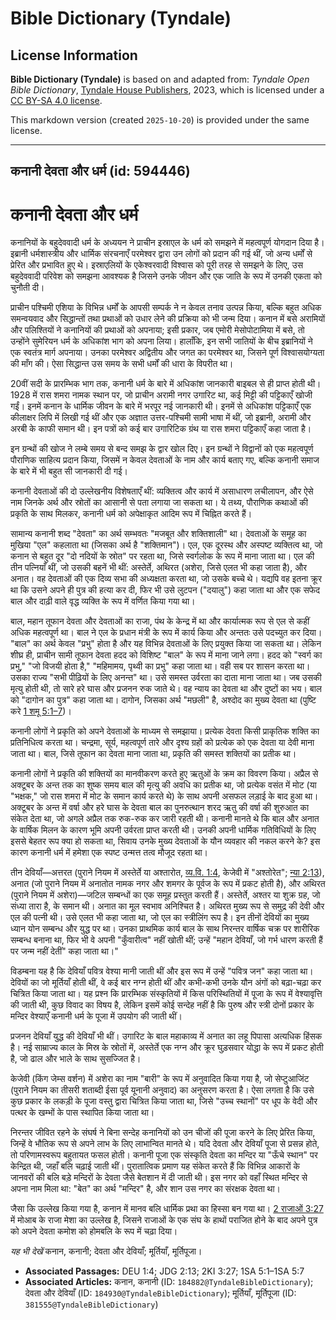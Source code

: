 # Bible Dictionary (Tyndale)

## License Information

**Bible Dictionary (Tyndale)** is based on and adapted from: _Tyndale Open Bible Dictionary_, [Tyndale House Publishers](https://tyndaleopenresources.com/), 2023, which is licensed under a [CC BY-SA 4.0 license](https://creativecommons.org/licenses/by-sa/4.0/legalcode.en).

This markdown version (created `2025-10-20`) is provided under the same license.



--------------------------------

## कनानी देवता और धर्म (id: 594446)

कनानी देवता और धर्म
===================

कनानियों के बहुदेववादी धर्म के अध्ययन ने प्राचीन इस्राएल के धर्म को समझने में महत्वपूर्ण योगदान दिया है। इब्रानी धर्मशास्त्रीय और धार्मिक संरचनाएँ परमेश्वर द्वारा उन लोगों को प्रदान की गई थीं, जो अन्य धर्मों से प्रेरित और प्रभावित हुए थे। इस्राएलियों के एकेश्वरवादी विश्वास को पूरी तरह से समझने के लिए, उस बहुदेववादी परिवेश को समझना आवश्यक है जिसने उनके जीवन और एक जाति के रूप में उनकी एकता को चुनौती दी।

प्राचीन पश्चिमी एशिया के विभिन्न धर्मों के आपसी सम्पर्क ने न केवल तनाव उत्पन्न किया, बल्कि बहुत अधिक समन्वयवाद और सिद्धान्तों तथा प्रथाओं को उधार लेने की प्रक्रिया को भी जन्म दिया। कनान में बसे अरामियों और पलिश्तियों ने कनानियों की प्रथाओं को अपनाया; इसी प्रकार, जब एमोरी मेसोपोटामिया में बसे, तो उन्होंने सुमेरियन धर्म के अधिकांश भाग को अपना लिया। हालाँकि, इन सभी जातियों के बीच इब्रानियों ने एक स्वतंत्र मार्ग अपनाया। उनका परमेश्वर अद्वितीय और जगत का परमेश्वर था, जिसने पूर्ण विश्वासयोग्यता की माँग की। ऐसा सिद्धान्त उस समय के सभी धर्मों की धारा के विपरीत था।

20वीं सदी के प्रारम्भिक भाग तक, कनानी धर्म के बारे में अधिकांश जानकारी बाइबल से ही प्राप्त होती थी। 1928 में रास शमरा नामक स्थान पर, जो प्राचीन अरामी नगर उगारिट था, कई मिट्टी की पट्टिकाएँ खोजी गईं। इनमें कनान के धार्मिक जीवन के बारे में भरपूर नई जानकारी थी। इनमें से अधिकांश पट्टिकाएँ एक कीलाक्षर लिपि में लिखी गई थीं और एक अज्ञात उत्तर\-पश्चिमी सामी भाषा में थीं, जो इब्रानी, अरामी और अरबी के काफी समान थी। इन पत्रों को कई बार उगारिटिक ग्रंथ या रास शमरा पट्टिकाएँ कहा जाता है।

इन ग्रन्थों की खोज ने लम्बे समय से बन्द समझ के द्वार खोल दिए। इन ग्रन्थों ने विद्वानों को एक महत्वपूर्ण पौराणिक साहित्य प्रदान किया, जिसमें न केवल देवताओं के नाम और कार्य बताए गए, बल्कि कनानी समाज के बारे में भी बहुत सी जानकारी दी गई। 

कनानी देवताओं की दो उल्लेखनीय विशेषताएँ थीं: व्यक्तित्व और कार्य में असाधारण लचीलापन, और ऐसे नाम जिनके अर्थ और स्रोतों का आसानी से पता लगाया जा सकता था। ये तथ्य, पौराणिक कथाओं की प्रकृति के साथ मिलकर, कनानी धर्म को अपेक्षाकृत आदिम रूप में चिह्नित करते हैं।

सामान्य कनानी शब्द "देवता" का अर्थ सम्भवतः "मजबूत और शक्तिशाली" था। देवताओं के समूह का मुखिया "एल" कहलाता था (जिसका अर्थ है "शक्तिमान")। एल, एक दूरस्थ और अस्पष्ट व्यक्तित्व था, जो कनान से बहुत दूर "दो नदियों के स्रोत" पर रहता था, जिसे स्वर्गलोक के रूप में माना जाता था। एल की तीन पत्नियाँ थीं, जो उसकी बहनें भी थीं: अस्तेर्ते, अथिरत (अशेरा, जिसे एलत भी कहा जाता है), और अनात। वह देवताओं की एक दिव्य सभा की अध्यक्षता करता था, जो उसके बच्चे थे। यद्यपि वह इतना क्रूर था कि उसने अपने ही पुत्र की हत्या कर दी, फिर भी उसे लुटपन ("दयालु") कहा जाता था और एक सफेद बाल और दाढ़ी वाले वृद्ध व्यक्ति के रूप में वर्णित किया गया था।

बाल, महान तूफान देवता और देवताओं का राजा, पंथ के केन्द्र में था और कार्यात्मक रूप से एल से कहीं अधिक महत्वपूर्ण था। बाल ने एल के प्रधान मंत्री के रूप में कार्य किया और अन्ततः उसे पदच्युत कर दिया। "बाल" का अर्थ केवल "प्रभु" होता है और यह विभिन्न देवताओं के लिए प्रयुक्त किया जा सकता था। लेकिन शीघ्र ही, प्राचीन सामी तूफान देवता हदद को विशिष्ट "बाल" के रूप में माना जाने लगा। हदद को "स्वर्ग का प्रभु," "जो विजयी होता है," "महिमामय, पृथ्वी का प्रभु" कहा जाता था। वही सब पर शासन करता था। उसका राज्य "सभी पीढ़ियों के लिए अनन्त" था। उसे समस्त उर्वरता का दाता माना जाता था। जब उसकी मृत्यु होती थी, तो सारे हरे घास और प्रजनन रुक जाते थे। वह न्याय का देवता था और दुष्टों का भय। बाल को "दागोन का पुत्र" कहा जाता था। दागोन, जिसका अर्थ "मछली" है, अश्दोद का मुख्य देवता था (पुष्टि करे [1 शमू 5:1–7](https://ref.ly/1Sam5:1-1Sam5:7))।

कनानी लोगों ने प्रकृति को अपने देवताओं के माध्यम से समझाया। प्रत्येक देवता किसी प्राकृतिक शक्ति का प्रतिनिधित्व करता था। चन्द्रमा, सूर्य, महत्वपूर्ण तारे और दृश्य ग्रहों को प्रत्येक को एक देवता या देवी माना जाता था। बाल, जिसे तूफान का देवता माना जाता था, प्रकृति की समस्त शक्तियों का प्रतीक था।

कनानी लोगों ने प्रकृति की शक्तियों का मानवीकरण करते हुए ऋतुओं के क्रम का विवरण किया। अप्रैल से अक्टूबर के अन्त तक का शुष्क समय बाल की मृत्यु की अवधि का प्रतीक था, जो प्रत्येक वसंत में मोट (या "भक्षक," जो रास शमरा में मोट के समान कार्य करते थे) के साथ अपनी असफल लड़ाई के बाद हुआ था। अक्टूबर के अन्त में वर्षा और हरे घास के देवता बाल का पुनरुत्थान शरद ऋतु की वर्षा की शुरुआत का संकेत देता था, जो अगले अप्रैल तक रुक\-रुक कर जारी रहती थी। कनानी मानते थे कि बाल और अनात के वार्षिक मिलन के कारण भूमि अपनी उर्वरता प्राप्त करती थी। उनकी अपनी धार्मिक गतिविधियों के लिए इससे बेहतर रूप क्या हो सकता था, सिवाय उनके मुख्य देवताओं के यौन व्यवहार की नकल करने के? इस कारण कनानी धर्म में हमेशा एक स्पष्ट उन्मत्त तत्व मौजूद रहता था।

तीन देवियाँ—अत्तरत (पुराने नियम में अस्तेर्ते या अश्तारोत, [व्य.वि. 1:4](https://ref.ly/Deut1:4), केजेवी में "अश्तोरेत"; [न्या 2:13](https://ref.ly/Judg2:13)), अनात (जो पुराने नियम में अनातोत नामक नगर और शमगर के पूर्वज के रूप में प्रकट होती है), और अथिरत (पुराने नियम में अशेरा)—जटिल सम्बन्धों का एक समूह प्रस्तुत करती हैं। अस्तेर्ते, अश्तर या शुक्र ग्रह, जो संध्या तारा है, के समान थी। अनात का मूल स्वभाव अनिश्चित है। अथिरत मुख्य रूप से समुद्र की देवी और एल की पत्नी थी। उसे एलत भी कहा जाता था, जो एल का स्त्रीलिंग रूप है। इन तीनों देवियों का मुख्य ध्यान योन सम्बन्ध और युद्ध पर था। उनका प्राथमिक कार्य बाल के साथ निरन्तर वार्षिक चक्र पर शारीरिक सम्बन्ध बनाना था, फिर भी वे अपनी "कुँवारीत्व" नहीं खोती थीं; उन्हें "महान देवियाँ, जो गर्भ धारण करती हैं पर जन्म नहीं देतीं" कहा जाता था।"

विडम्बना यह है कि देवियाँ पवित्र वेश्या मानी जाती थीं और इस रूप में उन्हें "पवित्र जन" कहा जाता था। देवियों का जो मूर्तियाँ होती थीं, वे कई बार नग्न होती थीं और कभी\-कभी उनके यौन अंगों को बढ़ा\-चढ़ा कर चित्रित किया जाता था। यह प्रश्न कि प्रारम्भिक संस्कृतियों में किस परिस्थितियों में पूजा के रूप में वेश्यावृत्ति की जाती थी, कुछ विवाद का विषय है, लेकिन इसमें कोई सन्देह नहीं है कि पुरुष और स्त्री दोनों प्रकार के मन्दिर वेश्याएँ कनानी धर्म के पूजा में उपयोग की जाती थीं।

प्रजनन देवियाँ युद्ध की देवियाँ भी थीं। उगारिट के बाल महाकाव्य में अनात का लहू पिपासा अत्यधिक हिंसक है। नई साम्राज्य काल के मिस्र के स्रोतों में, अस्तेर्ते एक नग्न और क्रूर घुड़सवार योद्धा के रूप में प्रकट होती है, जो ढाल और भाले के साथ सुसज्जित है।

केजेवी (किंग जेम्स वर्शन) में अशेरा का नाम "बारी" के रूप में अनुवादित किया गया है, जो सेप्टुआजिंट (पुराने नियम का तीसरी शताब्दी ईसा पूर्व यूनानी अनुवाद) का अनुसरण करता है। ऐसा लगता है कि उसे कुछ प्रकार के लकड़ी के पूजा वस्तु द्वारा चित्रित किया जाता था, जिसे "उच्च स्थानों" पर धूप के वेदी और पत्थर के खम्भों के पास स्थापित किया जाता था।

निरन्तर जीवित रहने के संघर्ष ने बिना सन्देह कनानियों को उन चीजों की पूजा करने के लिए प्रेरित किया, जिन्हें वे भौतिक रूप से अपने लाभ के लिए लाभान्वित मानते थे। यदि देवता और देवियाँ पूजा से प्रसन्न होते, तो परिणामस्वरूप बहुतायत फसल होती। कनानी पूजा एक संस्कृति देवता का मन्दिर या "ऊँचे स्थान" पर केन्द्रित थी, जहाँ बलि चढ़ाई जाती थीं। पुरातात्विक प्रमाण यह संकेत करते हैं कि विभिन्न आकारों के जानवरों की बलि बड़े मन्दिरों के देवता जैसे बेतशान में दी जाती थी। इस नगर को वहाँ स्थित मन्दिर से अपना नाम मिला था: "बेत" का अर्थ "मन्दिर" है, और शान उस नगर का संरक्षक देवता था।

जैसा कि उल्लेख किया गया है, कनान में मानव बलि धार्मिक प्रथा का हिस्सा बन गया था। [2 राजाओं 3:27](https://ref.ly/2Kgs3:27) में मोआब के राजा मेशा का उल्लेख है, जिसने राजाओं के एक संघ के हाथों पराजित होने के बाद अपने पुत्र को अपने देवता कमोश को होमबलि के रूप में चढ़ा दिया।

*यह भी देखें* कनान, कनानी; देवता और देवियाँ; मूर्तियाँ, मूर्तिपूजा।

* **Associated Passages:** DEU 1:4; JDG 2:13; 2KI 3:27; 1SA 5:1–1SA 5:7
* **Associated Articles:** कनान, कनानी (ID: `184882@TyndaleBibleDictionary`); देवता और देवियाँ (ID: `184930@TyndaleBibleDictionary`); मूर्तियाँ, मूर्तिपूजा (ID: `381555@TyndaleBibleDictionary`)

